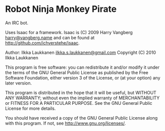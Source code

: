Robot Ninja Monkey Pirate
=========================

An IRC bot.

Uses Isaac for a framework. Isaac is (C) 2009 Harry Vangberg
<harry@vangberg.name> and can be found at
http://github.com/ichverstehe/isaac.

Author: Ilkka Laukkanen <ilkka.s.laukkanen@gmail.com>
Copyright (C) 2010 Ilkka Laukkanen

This program is free software: you can redistribute it and/or modify
it under the terms of the GNU General Public License as published by
the Free Software Foundation, either version 3 of the License, or (at
your option) any later version.

This program is distributed in the hope that it will be useful, but
WITHOUT ANY WARRANTY; without even the implied warranty of
MERCHANTABILITY or FITNESS FOR A PARTICULAR PURPOSE.  See the GNU
General Public License for more details.

You should have received a copy of the GNU General Public License
along with this program.  If not, see <http://www.gnu.org/licenses/>.
